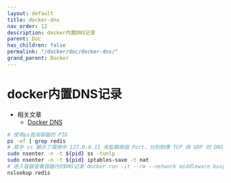 ```yaml
---
layout: default
title: docker-dns
nav_order: 12
description: docker内置DNS记录
parent: Doc
has_children: false
permalink: "/docker/doc/docker-dns/"
grand_parent: Docker
---
```


# docker内置DNS记录

- 相关文章
  - [Docker DNS](https://www.hwchiu.com/docs/2023/kind-network)

```bash
# 使用ps查询容器的 PID
ps -ef | grep redis
# 其中 ss 顯示了環境中 127.0.0.11 有監聽兩個 Port，分別對應 TCP 與 UDP 的 DNS 請求，而 iptables 則顯示的相關 DNAT 的規則
sudo nsenter -n -t ${pid} ss -tunlp
sudo nsenter -n -t ${pid} iptables-save -t nat
# 进入容器查看容器内的DNS记录`docker run -it --rm --network middleware busybox`
nslookup redis
```
